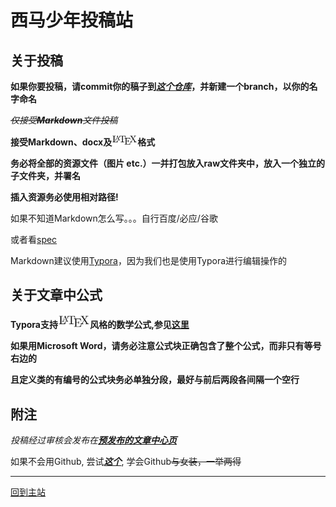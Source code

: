 # 西马少年投稿站

## 关于投稿

**如果你要投稿，请commit你的稿子到[*这个仓库*]( https://github.com/XJTU-Youth/Megazine-Resources/ )，并新建一个branch，以你的名字命名**

*~~仅接受**Markdown**文件投稿~~*

**接受Markdown、docx及<img src=".\images\LaTeX_logo.svg" alt="LaTeX_logo" style="zoom:4%;" />格式**

**务必将全部的资源文件（图片 etc.）一并打包放入raw文件夹中，放入一个独立的子文件夹，并署名**

**插入资源务必使用相对路径!**

如果不知道Markdown怎么写。。。自行百度/必应/谷歌

或者看[spec](./pdf/Spec.pdf)

Markdown建议使用[Typora](https://typora.io)，因为我们也是使用Typora进行编辑操作的

## 关于文章中公式

**Typora支持<img src=".\images\LaTeX_logo.svg" alt="LaTeX_logo" style="zoom:5%;" />风格的数学公式,参见[这里]( http://support.typora.io/Math/ )**

**如果用Microsoft Word，请务必注意公式块正确包含了整个公式，而非只有等号右边的**

**且定义类的有编号的公式块务必单独分段，最好与前后两段各间隔一个空行**

## 附注

*投稿经过审核会发布在[**预发布的文章中心页**](./processed)*

如果不会用Github, 尝试[***这个***]( https://github.com/XJTU-Youth/Dress ), 学会Github~~与女装，一举两得~~

---

[回到主站](/)